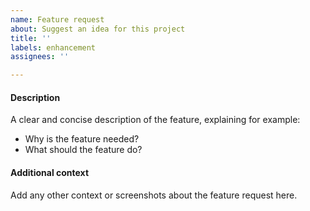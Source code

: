 ```yaml
---
name: Feature request
about: Suggest an idea for this project
title: ''
labels: enhancement
assignees: ''

---
```


<!--
Before opening an issue:
* Check existing issues to avoid duplicates
* Use the [Discussions tab](https://github.com/ZGIS/semantique/discussions) instead of the Issues tab for ..
  * .. questions you have about the package and its functionalities
  * .. broader ideas you want to share
  * .. examples you want to share about how you used the package
  * .. debates you want to start about certain components of the package
-->

#### Description
A clear and concise description of the feature, explaining for example:

- Why is the feature needed?
- What should the feature do?

#### Additional context
Add any other context or screenshots about the feature request here.
